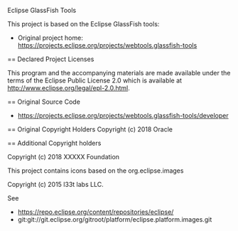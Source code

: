 Eclipse GlassFish Tools

This project is based on the Eclipse GlassFish tools:

* Original project home: https://projects.eclipse.org/projects/webtools.glassfish-tools

== Declared Project Licenses

This program and the accompanying materials are made available under the terms
of the Eclipse Public License 2.0 which is available at
http://www.eclipse.org/legal/epl-2.0.html.

== Original Source Code

* https://projects.eclipse.org/projects/webtools.glassfish-tools/developer

== Original Copyright Holders
Copyright (c) 2018 Oracle

== Additional Copyright holders

Copyright (c) 2018 XXXXX Foundation

This project contains icons based on the org.eclipse.images

Copyright (c) 2015 l33t labs LLC.

See 
* https://repo.eclipse.org/content/repositories/eclipse/
* git:git://git.eclipse.org/gitroot/platform/eclipse.platform.images.git